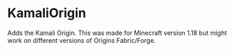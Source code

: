 # KamaliOrigin
Adds the Kamali Origin. This was made for Minecraft version 1.18 but might work on different versions of Origins Fabric/Forge.

